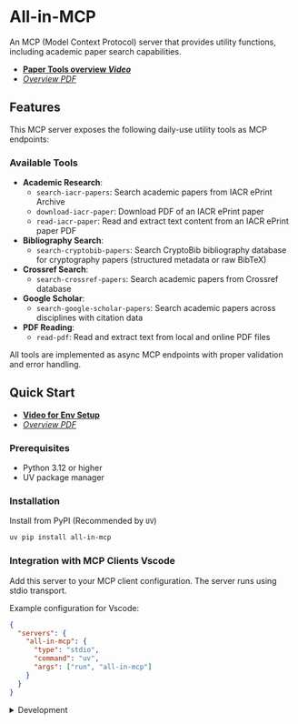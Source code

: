 # All-in-MCP

An MCP (Model Context Protocol) server that provides utility functions, including academic paper search capabilities.

- [**Paper Tools overview _Video_**](https://www.bilibili.com/video/BV1RMKWzdEk8)
- [_Overview PDF_](https://github.com/jiahaoxiang2000/tutor/blob/main/Apaper/setup.pdf)

## Features

This MCP server exposes the following daily-use utility tools as MCP endpoints:

### Available Tools

- **Academic Research**:
  - `search-iacr-papers`: Search academic papers from IACR ePrint Archive
  - `download-iacr-paper`: Download PDF of an IACR ePrint paper
  - `read-iacr-paper`: Read and extract text content from an IACR ePrint paper PDF
- **Bibliography Search**:
  - `search-cryptobib-papers`: Search CryptoBib bibliography database for cryptography papers (structured metadata or raw BibTeX)
- **Crossref Search**:
  - `search-crossref-papers`: Search academic papers from Crossref database
- **Google Scholar**:
  - `search-google-scholar-papers`: Search academic papers across disciplines with citation data
- **PDF Reading**:
  - `read-pdf`: Read and extract text from local and online PDF files

All tools are implemented as async MCP endpoints with proper validation and error handling.

## Quick Start

- [**Video for Env Setup**](https://www.bilibili.com/video/BV1cZKozaEjg)
- [_Overview PDF_](https://github.com/jiahaoxiang2000/tutor/blob/main/Apaper/config.pdf)

### Prerequisites

- Python 3.12 or higher
- UV package manager

### Installation

Install from PyPI (Recommended by `UV`)

```bash
uv pip install all-in-mcp
```

### Integration with MCP Clients Vscode

Add this server to your MCP client configuration. The server runs using stdio transport.

Example configuration for Vscode:

```json .vscode/mcp.json
{
  "servers": {
    "all-in-mcp": {
      "type": "stdio",
      "command": "uv",
      "args": ["run", "all-in-mcp"]
    }
  }
}
```

<details>
<summary>Development</summary>

For development setup and contribution guidelines, see the [Development Guide](docs/development.md).

### Quick Development Setup

```bash
# Clone the repository
git clone https://github.com/jiahaoxiang2000/all-in-mcp.git
cd all-in-mcp

# Install with development dependencies
uv sync --extra dev

# Run tests
uv run pytest
```

</details>
